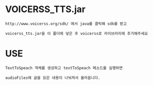 # VOICERSS_TTS.jar

    
    http://www.voicerss.org/sdk/ 에서 java를 클릭해 sdk를 받고

    voicerss_tts.jar을 이 폴더에 넣은 후 voicerss로 라이브러리에 추가해주세요

# USE

    TextToSpeach 객체를 생성하고 textToSpeach 메소드를 실행하면

    audioFiles에 글을 읽은 내용이 나눠져서 올라옵니다.